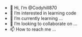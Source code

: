 - 👋 Hi, I’m @Codyhill870
- 👀 I’m interested in learning code
- 🌱 I’m currently learning ...
- 💞️ I’m looking to collaborate on ...
- 📫 How to reach me ...

<!---
Codyhill870/Codyhill870 is a ✨ special ✨ repository because its `README.md` (this file) appears on your GitHub profile.
You can click the Preview link to takeout a look at your changes.
--->
